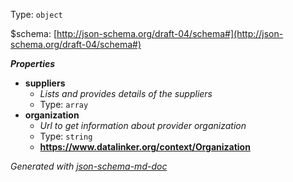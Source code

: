 Type: `object`

&#36;schema: [http://json-schema.org/draft-04/schema#](http://json-schema.org/draft-04/schema#)

**_Properties_**

 - <b id="#/properties/suppliers">suppliers</b>
	 - _Lists and provides details of the suppliers_
	 - Type: `array`
 - <b id="#/properties/organization">organization</b>
	 - _Url to get information about provider organization_
	 - Type: `string`
	 - <b id="httpswww.datalinker.orgcontextorganization">https://www.datalinker.org/context/Organization</b>

_Generated with [json-schema-md-doc](https://brianwendt.github.io/json-schema-md-doc/)_

